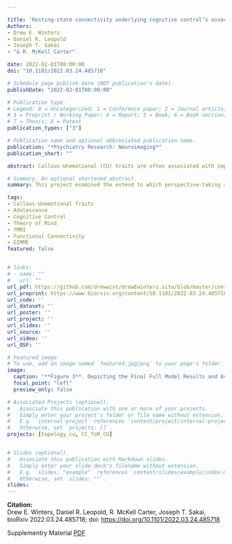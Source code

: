 ```yaml
---

title: 'Resting-state connectivity underlying cognitive control’s association with perspective taking in callous-unemotional traits'
Authors: 
- Drew E. Winters
- Daniel R. Leopold
- Joseph T. Sakai
- "& R. McKell Carter"

date: 2022-02-01T00:00:00
doi: "10.1101/2022.03.24.485718"

# Schedule page publish date (NOT publication's date).
publishDate: "2022-02-01T00:00:00"

# Publication type.
# Legend: 0 = Uncategorized; 1 = Conference paper; 2 = Journal article;
# 3 = Preprint / Working Paper; 4 = Report; 5 = Book; 6 = Book section;
# 7 = Thesis; 8 = Patent
publication_types: ["3"]

# Publication name and optional abbreviated publication name.
publication: "*Psychiatry Research: Neuroimaging*"
publication_short: ""

abstract: Callous-Unemotional (CU) traits are often associated with impairments in perspective taking and cognitive control; and adolescents with CU traits demonstrate aberrant brain patterns in areas underlying perspective taking and cognitive control. Together cognitive control and perspective taking are thought to link mechanistically to explain CU traits. Because increased cognitive control demands modulate perspective taking ability among both typically developing samples and individuals with elevated CU traits, understanding the neurophysiological substrates of these constructs could inform both identification and interventional efforts to alleviate the societal costs of antisocial behavior. The present study examines the heterogenous functional brain properties underlying cognitive control’s influence on perspective taking among adolescents on a continuum of CU traits. Results reveal that cognitive control had a negative indirect association with CU traits via perspective taking; and that greater network connection density within the social and conflict brain networks indirectly associate with lower CU traits via perspective taking and cognitive control (respectively). Additionally, less negative network connection density between the social and conflict networks directly associated with higher CU traits. Our results support the growing literature on cognitive control’s influence on socio-cognitive functioning in CU traits and extends that work by identifying underlying functional brain properties.

# Summary. An optional shortened abstract.
summary: This project examined the extend to which perspective-taking accounted for the relatoinship between cognitive control and perspective taking as well as the underlying functional brain properties of these assocaitions. 

tags:
- Callous-Unemotional Traits
- Adolescence
- Cognitive Control
- Theory of Mind
- fMRI 
- Functional Connectivity
- GIMME
featured: false


# links:
# - name: ""
#   url: ""
url_pdf: https://github.com/drewwint/drewEwinters.site/blob/master/content/publication/2022_2_FC-PT-CU/2022_CC-PT-CU.pdf
url_preprint: https://www.biorxiv.org/content/10.1101/2022.03.24.485718v1.full.pdf
url_code: ''
url_dataset: ''
url_poster: ''
url_project: ''
url_slides: ''
url_source: ''
url_video: ''
url_OSF: ''

# Featured image
# To use, add an image named `featured.jpg/png` to your page's folder. 
image:
  caption: '**Figure 3**. Depicting the Final Full Model Results and Average Functional Network Properties of Centrality and Density'
  focal_point: "left"
  preview_only: false

# Associated Projects (optional).
#   Associate this publication with one or more of your projects.
#   Simply enter your project's folder or file name without extension.
#   E.g. `internal-project` references `content/project/internal-project/index.md`.
#   Otherwise, set `projects: []`.
projects: [topology_cu, CC_ToM_CU]


# Slides (optional).
#   Associate this publication with Markdown slides.
#   Simply enter your slide deck's filename without extension.
#   E.g. `slides: "example"` references `content/slides/example/index.md`.
#   Otherwise, set `slides: ""`.
slides: 
---
```

**Citation:**  
Drew E. Winters, Daniel R. Leopold, R. McKell Carter, Joseph T. Sakai, bioRxiv 2022.03.24.485718; doi: https://doi.org/10.1101/2022.03.24.485718 

Supplementry Material [PDF](https://www.biorxiv.org/content/biorxiv/early/2022/03/27/2022.03.24.485718/DC1/embed/media-1.pdf?download=true)







